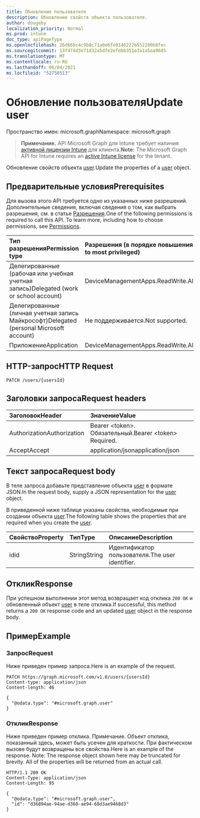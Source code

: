 ```yaml
---
title: Обновление пользователя
description: Обновление свойств объекта пользователя.
author: dougeby
localization_priority: Normal
ms.prod: intune
doc_type: apiPageType
ms.openlocfilehash: 26d66bc4c9b8c71a0e6fe0146222b55228068fec
ms.sourcegitcommit: 13f474d3e71d32a5dfe2efebb351e3a1a5aa9685
ms.translationtype: MT
ms.contentlocale: ru-RU
ms.lasthandoff: 06/04/2021
ms.locfileid: "52756513"
---
```

# <a name="update-user"></a><span data-ttu-id="a30d9-103">Обновление пользователя</span><span class="sxs-lookup"><span data-stu-id="a30d9-103">Update user</span></span>

<span data-ttu-id="a30d9-104">Пространство имен: microsoft.graph</span><span class="sxs-lookup"><span data-stu-id="a30d9-104">Namespace: microsoft.graph</span></span>

> <span data-ttu-id="a30d9-105">**Примечание.** API Microsoft Graph для Intune требует наличия [активной лицензии Intune](https://go.microsoft.com/fwlink/?linkid=839381) для клиента.</span><span class="sxs-lookup"><span data-stu-id="a30d9-105">**Note:** The Microsoft Graph API for Intune requires an [active Intune license](https://go.microsoft.com/fwlink/?linkid=839381) for the tenant.</span></span>

<span data-ttu-id="a30d9-106">Обновление свойств объекта [user](../resources/intune-mam-user.md).</span><span class="sxs-lookup"><span data-stu-id="a30d9-106">Update the properties of a [user](../resources/intune-mam-user.md) object.</span></span>

## <a name="prerequisites"></a><span data-ttu-id="a30d9-107">Предварительные условия</span><span class="sxs-lookup"><span data-stu-id="a30d9-107">Prerequisites</span></span>
<span data-ttu-id="a30d9-p101">Для вызова этого API требуется одно из указанных ниже разрешений. Дополнительные сведения, включая сведения о том, как выбрать разрешения, см. в статье [Разрешения](/graph/permissions-reference).</span><span class="sxs-lookup"><span data-stu-id="a30d9-p101">One of the following permissions is required to call this API. To learn more, including how to choose permissions, see [Permissions](/graph/permissions-reference).</span></span>

|<span data-ttu-id="a30d9-110">Тип разрешения</span><span class="sxs-lookup"><span data-stu-id="a30d9-110">Permission type</span></span>|<span data-ttu-id="a30d9-111">Разрешения (в порядке повышения привилегий)</span><span class="sxs-lookup"><span data-stu-id="a30d9-111">Permissions (from least to most privileged)</span></span>|
|:---|:---|
|<span data-ttu-id="a30d9-112">Делегированные (рабочая или учебная учетная запись)</span><span class="sxs-lookup"><span data-stu-id="a30d9-112">Delegated (work or school account)</span></span>|<span data-ttu-id="a30d9-113">DeviceManagementApps.ReadWrite.All</span><span class="sxs-lookup"><span data-stu-id="a30d9-113">DeviceManagementApps.ReadWrite.All</span></span>|
|<span data-ttu-id="a30d9-114">Делегированные (личная учетная запись Майкрософт)</span><span class="sxs-lookup"><span data-stu-id="a30d9-114">Delegated (personal Microsoft account)</span></span>|<span data-ttu-id="a30d9-115">Не поддерживается.</span><span class="sxs-lookup"><span data-stu-id="a30d9-115">Not supported.</span></span>|
|<span data-ttu-id="a30d9-116">Приложение</span><span class="sxs-lookup"><span data-stu-id="a30d9-116">Application</span></span>|<span data-ttu-id="a30d9-117">DeviceManagementApps.ReadWrite.All</span><span class="sxs-lookup"><span data-stu-id="a30d9-117">DeviceManagementApps.ReadWrite.All</span></span>|

## <a name="http-request"></a><span data-ttu-id="a30d9-118">HTTP-запрос</span><span class="sxs-lookup"><span data-stu-id="a30d9-118">HTTP Request</span></span>
<!-- {
  "blockType": "ignored"
}
-->
``` http
PATCH /users/{usersId}
```

## <a name="request-headers"></a><span data-ttu-id="a30d9-119">Заголовки запроса</span><span class="sxs-lookup"><span data-stu-id="a30d9-119">Request headers</span></span>
|<span data-ttu-id="a30d9-120">Заголовок</span><span class="sxs-lookup"><span data-stu-id="a30d9-120">Header</span></span>|<span data-ttu-id="a30d9-121">Значение</span><span class="sxs-lookup"><span data-stu-id="a30d9-121">Value</span></span>|
|:---|:---|
|<span data-ttu-id="a30d9-122">Authorization</span><span class="sxs-lookup"><span data-stu-id="a30d9-122">Authorization</span></span>|<span data-ttu-id="a30d9-123">Bearer &lt;token&gt;. Обязательный.</span><span class="sxs-lookup"><span data-stu-id="a30d9-123">Bearer &lt;token&gt; Required.</span></span>|
|<span data-ttu-id="a30d9-124">Accept</span><span class="sxs-lookup"><span data-stu-id="a30d9-124">Accept</span></span>|<span data-ttu-id="a30d9-125">application/json</span><span class="sxs-lookup"><span data-stu-id="a30d9-125">application/json</span></span>|

## <a name="request-body"></a><span data-ttu-id="a30d9-126">Текст запроса</span><span class="sxs-lookup"><span data-stu-id="a30d9-126">Request body</span></span>
<span data-ttu-id="a30d9-127">В теле запроса добавьте представление объекта [user](../resources/intune-mam-user.md) в формате JSON.</span><span class="sxs-lookup"><span data-stu-id="a30d9-127">In the request body, supply a JSON representation for the [user](../resources/intune-mam-user.md) object.</span></span>

<span data-ttu-id="a30d9-128">В приведенной ниже таблице указаны свойства, необходимые при создании объекта [user](../resources/intune-mam-user.md).</span><span class="sxs-lookup"><span data-stu-id="a30d9-128">The following table shows the properties that are required when you create the [user](../resources/intune-mam-user.md).</span></span>

|<span data-ttu-id="a30d9-129">Свойство</span><span class="sxs-lookup"><span data-stu-id="a30d9-129">Property</span></span>|<span data-ttu-id="a30d9-130">Тип</span><span class="sxs-lookup"><span data-stu-id="a30d9-130">Type</span></span>|<span data-ttu-id="a30d9-131">Описание</span><span class="sxs-lookup"><span data-stu-id="a30d9-131">Description</span></span>|
|:---|:---|:---|
|<span data-ttu-id="a30d9-132">id</span><span class="sxs-lookup"><span data-stu-id="a30d9-132">id</span></span>|<span data-ttu-id="a30d9-133">String</span><span class="sxs-lookup"><span data-stu-id="a30d9-133">String</span></span>|<span data-ttu-id="a30d9-134">Идентификатор пользователя.</span><span class="sxs-lookup"><span data-stu-id="a30d9-134">The user identifier.</span></span>|



## <a name="response"></a><span data-ttu-id="a30d9-135">Отклик</span><span class="sxs-lookup"><span data-stu-id="a30d9-135">Response</span></span>
<span data-ttu-id="a30d9-136">При успешном выполнении этот метод возвращает код отклика `200 OK` и обновленный объект [user](../resources/intune-mam-user.md) в теле отклика.</span><span class="sxs-lookup"><span data-stu-id="a30d9-136">If successful, this method returns a `200 OK` response code and an updated [user](../resources/intune-mam-user.md) object in the response body.</span></span>

## <a name="example"></a><span data-ttu-id="a30d9-137">Пример</span><span class="sxs-lookup"><span data-stu-id="a30d9-137">Example</span></span>

### <a name="request"></a><span data-ttu-id="a30d9-138">Запрос</span><span class="sxs-lookup"><span data-stu-id="a30d9-138">Request</span></span>
<span data-ttu-id="a30d9-139">Ниже приведен пример запроса.</span><span class="sxs-lookup"><span data-stu-id="a30d9-139">Here is an example of the request.</span></span>
``` http
PATCH https://graph.microsoft.com/v1.0/users/{usersId}
Content-type: application/json
Content-length: 46

{
  "@odata.type": "#microsoft.graph.user"
}
```

### <a name="response"></a><span data-ttu-id="a30d9-140">Отклик</span><span class="sxs-lookup"><span data-stu-id="a30d9-140">Response</span></span>
<span data-ttu-id="a30d9-p102">Ниже приведен пример отклика. Примечание. Объект отклика, показанный здесь, может быть усечен для краткости. При фактическом вызове будут возвращены все свойства.</span><span class="sxs-lookup"><span data-stu-id="a30d9-p102">Here is an example of the response. Note: The response object shown here may be truncated for brevity. All of the properties will be returned from an actual call.</span></span>
``` http
HTTP/1.1 200 OK
Content-Type: application/json
Content-Length: 95

{
  "@odata.type": "#microsoft.graph.user",
  "id": "d36894ae-94ae-d368-ae94-68d3ae9468d3"
}
```




